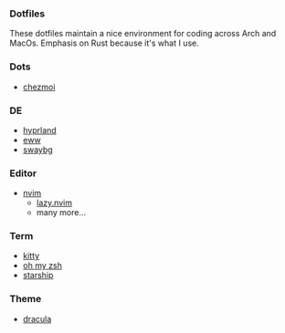 ### Dotfiles
These dotfiles maintain a nice environment for coding across Arch and MacOs.
Emphasis on Rust because it's what I use. 

### Dots
- [chezmoi](https://www.chezmoi.io/)

### DE
- [hyprland](https://hyprland.org/)
- [eww](https://github.com/elkowar/eww/)
- [swaybg](https://github.com/swaywm/swaybg)

### Editor
- [nvim](https://neovim.io/)
  - [lazy.nvim](https://github.com/folke/lazy.nvim)
  - many more...

### Term
- [kitty](https://sw.kovidgoyal.net/kitty/)
- [oh my zsh](https://ohmyz.sh/)
- [starship](https://starship.rs/)

### Theme
- [dracula](https://draculatheme.com/)

